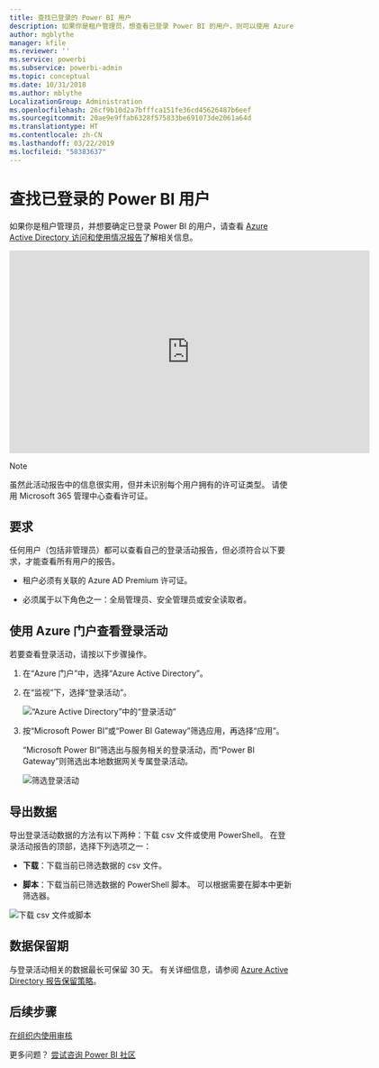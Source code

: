 ```yaml
---
title: 查找已登录的 Power BI 用户
description: 如果你是租户管理员，想查看已登录 Power BI 的用户，则可以使用 Azure Active Directory 访问和使用情况报告进行查看。
author: mgblythe
manager: kfile
ms.reviewer: ''
ms.service: powerbi
ms.subservice: powerbi-admin
ms.topic: conceptual
ms.date: 10/31/2018
ms.author: mblythe
LocalizationGroup: Administration
ms.openlocfilehash: 26cf9b10d2a7bfffca151fe36cd45626487b6eef
ms.sourcegitcommit: 20ae9e9ffab6328f575833be691073de2061a64d
ms.translationtype: HT
ms.contentlocale: zh-CN
ms.lasthandoff: 03/22/2019
ms.locfileid: "58383637"
---
```

# <a name="find-power-bi-users-that-have-signed-in"></a>查找已登录的 Power BI 用户

如果你是租户管理员，并想要确定已登录 Power BI 的用户，请查看 [Azure Active Directory 访问和使用情况报告](/azure/active-directory/reports-monitoring/concept-sign-ins)了解相关信息。

<iframe width="640" height="360" src="https://www.youtube.com/embed/1AVgh9w9VM8?showinfo=0" frameborder="0" allowfullscreen></iframe>

> [!NOTE]
> 虽然此活动报告中的信息很实用，但并未识别每个用户拥有的许可证类型。 请使用 Microsoft 365 管理中心查看许可证。

## <a name="requirements"></a>要求

任何用户（包括非管理员）都可以查看自己的登录活动报告，但必须符合以下要求，才能查看所有用户的报告。

* 租户必须有关联的 Azure AD Premium 许可证。

* 必须属于以下角色之一：全局管理员、安全管理员或安全读取者。

## <a name="use-the-azure-portal-to-view-sign-ins"></a>使用 Azure 门户查看登录活动

若要查看登录活动，请按以下步骤操作。

1. 在“Azure 门户”中，选择“Azure Active Directory”。

1. 在“监视”下，选择“登录活动”。
   
    ![“Azure Active Directory”中的“登录活动”](media/service-admin-access-usage/azure-portal-sign-ins.png)

1. 按“Microsoft Power BI”或“Power BI Gateway”筛选应用，再选择“应用”。

    “Microsoft Power BI”筛选出与服务相关的登录活动，而“Power BI Gateway”则筛选出本地数据网关专属登录活动。
   
    ![筛选登录活动](media/service-admin-access-usage/sign-in-filter.png)

## <a name="export-the-data"></a>导出数据

导出登录活动数据的方法有以下两种：下载 csv 文件或使用 PowerShell。 在登录活动报告的顶部，选择下列选项之一：

* **下载**：下载当前已筛选数据的 csv 文件。

* **脚本**：下载当前已筛选数据的 PowerShell 脚本。 可以根据需要在脚本中更新筛选器。

![下载 csv 文件或脚本](media/service-admin-access-usage/download-sign-in-data-csv.png)

## <a name="data-retention"></a>数据保留期

与登录活动相关的数据最长可保留 30 天。 有关详细信息，请参阅 [Azure Active Directory 报告保留策略](/azure/active-directory/reports-monitoring/reference-reports-data-retention)。

## <a name="next-steps"></a>后续步骤

[在组织内使用审核](service-admin-auditing.md)

更多问题？ [尝试咨询 Power BI 社区](https://community.powerbi.com/)

